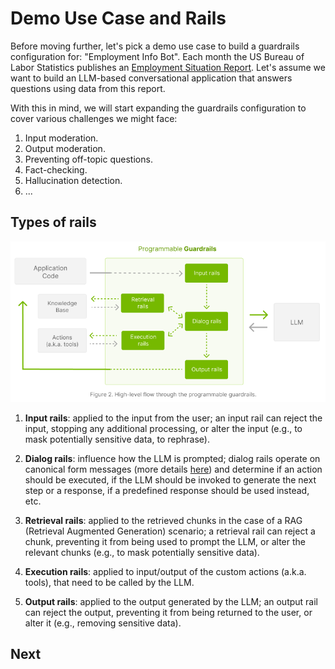 # Demo Use Case and Rails

Before moving further, let's pick a demo use case to build a guardrails configuration for: "Employment Info Bot". Each month the US Bureau of Labor Statistics publishes an [Employment Situation Report](https://www.bls.gov/news.release/empsit.toc.htm). Let's assume we want to build an LLM-based conversational application that answers questions using data from this report.

With this in mind, we will start expanding the guardrails configuration to cover various challenges we might face:

1. Input moderation.
2. Output moderation.
3. Preventing off-topic questions.
4. Fact-checking.
5. Hallucination detection.
6. ...

## Types of rails

![img_6.png](../../../../docs/images/img_6.png)

1. **Input rails**: applied to the input from the user; an input rail can reject the input, stopping any additional processing, or alter the input (e.g., to mask potentially sensitive data, to rephrase).

2. **Dialog rails**: influence how the LLM is prompted; dialog rails operate on canonical form messages (more details [here](../../../../docs/user_guide/colang-language-syntax-guide.md)) and determine if an action should be executed, if the LLM should be invoked to generate the next step or a response, if a predefined response should be used instead, etc.

3. **Retrieval rails**: applied to the retrieved chunks in the case of a RAG (Retrieval Augmented Generation) scenario; a retrieval rail can reject a chunk, preventing it from being used to prompt the LLM, or alter the relevant chunks (e.g., to mask potentially sensitive data).

4. **Execution rails**: applied to input/output of the custom actions (a.k.a. tools), that need to be called by the LLM.

5. **Output rails**: applied to the output generated by the LLM; an output rail can reject the output, preventing it from being returned to the user, or alter it (e.g., removing sensitive data).

## Next
